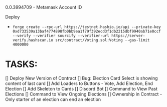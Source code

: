0.0.3994709 - Metamask Account ID

Deploy
- `forge create --rpc-url https://testnet.hashio.io/api --private-key 0xd733539a13baf4774898fb0bb9ea1f79f392ecd3f1db2215dbf9940ab71e0ccf --verify --verifier sourcify --verifier-url https://server-verify.hashscan.io src/contract/Voting.sol:Voting --gas-limit 4000000`


# TASKS:

[] Deploy New Version of Contract
[] Bug: Election Card Select is showing content of last card
[] Add Loaders to Buttons - Vote, Add Election, End Election
[] Add Skeleton to Cards
[] Discord Bot
    [] Command to View Past Elections
    [] Command to View Ongoing Elections
[] Ownership in Contract - Only starter of an election can end an election
